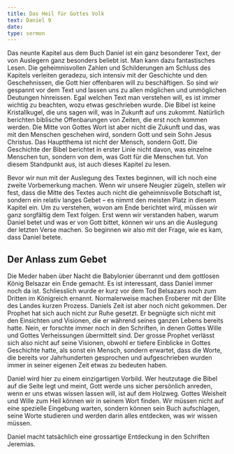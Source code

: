 ```yaml
---
title: Das Heil für Gottes Volk
text: Daniel 9
date: 
type: sermon
---
```


Das neunte Kapitel aus dem Buch Daniel ist ein ganz besonderer Text, der von Auslegern ganz besonders beliebt ist. Man kann dazu fantastisches Lesen. Die geheimnisvollen Zahlen und Schilderungen am Schluss des Kapitels verleiten geradezu, sich intensiv mit der Geschichte und den Geschehnissen, die Gott hier offenbaren will zu beschäftigen. So sind wir gespannt vor dem Text und lassen uns zu allen möglichen und unmöglichen Deutungen hinreissen. Egal welchen Text man verstehen will, es ist immer wichtig zu beachten, wozu etwas geschrieben wurde. Die Bibel ist keine Kristallkugel, die uns sagen will, was in Zukunft auf uns zukommt. Natürlich berichten biblische Offenbarungen von Zeiten, die erst noch kommen werden. Die Mitte von Gottes Wort ist aber nicht die Zukunft und das, was mit den Menschen geschehen wird, sondern Gott und sein Sohn Jesus Christus. Das Hauptthema ist nicht der Mensch, sondern Gott. Die Geschichte der Bibel berichtet in erster Linie nicht davon, was einzelne Menschen tun, sondern von dem, was Gott für die Menschen tut. Von diesem Standpunkt aus, ist auch dieses Kapitel zu lesen.

Bevor wir nun mit der Auslegung des Textes beginnen, will ich noch eine zweite Vorbemerkung machen. Wenn wir unsere Neugier zügeln, stellen wir fest, dass die Mitte des Textes auch nicht die geheimnisvolle Botschaft ist, sondern ein relativ langes Gebet – es nimmt den meisten Platz in diesem Kapitel ein. Um zu verstehen, wovon am Ende berichtet wird, müssen wir ganz sorgfältig dem Text folgen. Erst wenn wir verstanden haben, warum Daniel betet und was er von Gott bittet, können wir uns an die Auslegung der letzten Verse machen. So beginnen wir also mit der Frage, wie es kam, dass Daniel betete.

## Der Anlass zum Gebet

Die Meder haben über Nacht die Babylonier überrannt und dem gottlosen König Belsazar ein Ende gemacht. Es ist interessant, dass Daniel immer noch da ist. Schliesslich wurde er kurz vor dem Tod Belsazars noch zum Dritten im Königreich ernannt. Normalerweise machen Eroberer mit der Elite des Landes kurzen Prozess. Daniels Zeit ist aber noch nicht gekommen. Der Prophet hat sich auch nicht zur Ruhe gesetzt. Er begnügte sich nicht mit den Einsichten und Visionen, die er während seines ganzen Lebens bereits hatte. Nein, er forschte immer noch in den Schriften, in denen Gottes Wille und Gottes Verheissungen übermittelt sind. Der grosse Prophet verlässt sich also nicht auf seine Visionen, obwohl er tiefere Einblicke in Gottes Geschichte hatte, als sonst ein Mensch, sondern erwartet, dass die Worte, die bereits vor Jahrhunderten gesprochen und aufgeschrieben wurden immer in seiner eigenen Zeit etwas zu bedeuten haben.

Daniel wird hier zu einem einzigartigen Vorbild. Wer heutzutage die Bibel auf die Seite legt und meint, Gott werde uns sicher persönlich anreden, wenn er uns etwas wissen lassen will, ist auf dem Holzweg. Gottes Weisheit und Wille zum Heil können wir in seinem Wort finden. Wir müssen nicht auf eine spezielle Eingebung warten, sondern können sein Buch aufschlagen, seine Worte studieren und werden darin alles entdecken, was wir wissen müssen.

Daniel macht tatsächlich eine grossartige Entdeckung in den Schriften Jeremias.
